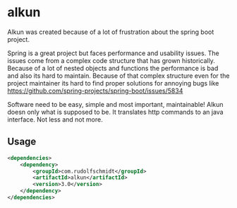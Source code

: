 # alkun
Alkun was created because of a lot of frustration about the spring boot project.

Spring is a great project but faces performance and usability issues. The issues come from a complex code structure that has grown historically. Because of a lot of nested objects and functions the performance is bad and also its hard to maintain. Because of that complex structure even for the project maintainer its hard to find proper solutions for annoying bugs like https://github.com/spring-projects/spring-boot/issues/5834

Software need to be easy, simple and most important, maintainable! Alkun doesn only what is supposed to be. It translates http commands to an java interface. Not less and not more.

## Usage
```xml
<dependencies>
    <dependency>
        <groupId>com.rudolfschmidt</groupId>
        <artifactId>alkun</artifactId>
        <version>3.0</version>
    </dependency>
</dependencies>
```
